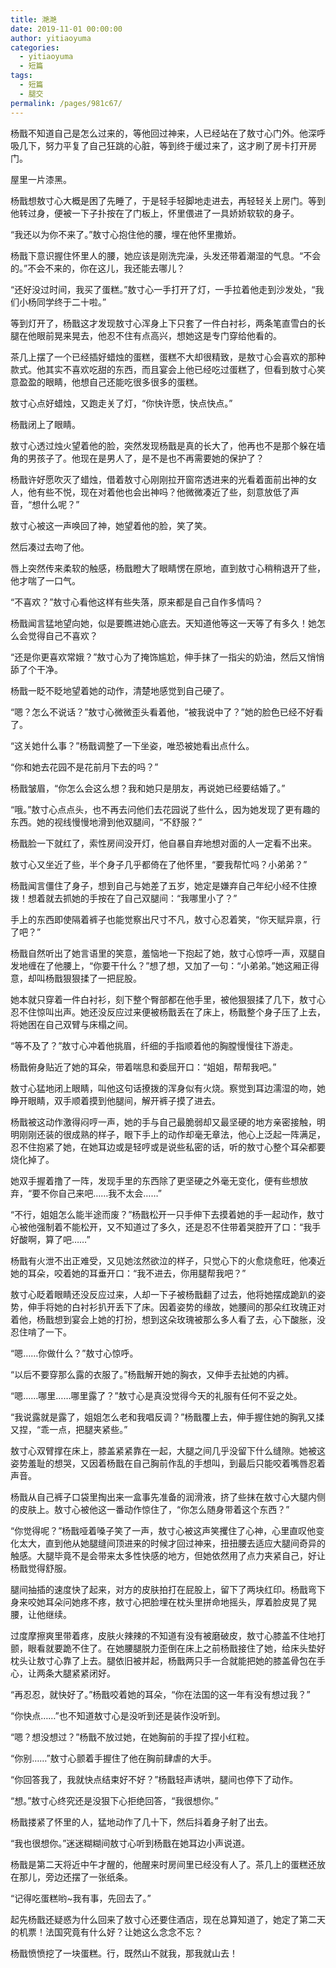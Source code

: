 ```yaml
---
title: 滟滟
date: 2019-11-01 00:00:00
author: yitiaoyuma
categories: 
  - yitiaoyuma
  - 短篇
tags: 
  - 短篇
  - 腿交
permalink: /pages/981c67/
---
```


杨戬不知道自己是怎么过来的，等他回过神来，人已经站在了敖寸心门外。他深呼吸几下，努力平复了自己狂跳的心脏，等到终于缓过来了，这才刷了房卡打开房门。<!-- more -->

屋里一片漆黑。

杨戬想敖寸心大概是困了先睡了，于是轻手轻脚地走进去，再轻轻关上房门。等到他转过身，便被一下子扑按在了门板上，怀里偎进了一具娇娇软软的身子。

“我还以为你不来了。”敖寸心抱住他的腰，埋在他怀里撒娇。

杨戬下意识握住怀里人的腰，她应该是刚洗完澡，头发还带着潮湿的气息。“不会的。”不会不来的，你在这儿，我还能去哪儿？

“还好没过时间，我买了蛋糕。”敖寸心一手打开了灯，一手拉着他走到沙发处，“我们小杨同学终于二十啦。”

等到灯开了，杨戬这才发现敖寸心浑身上下只套了一件白衬衫，两条笔直雪白的长腿在他眼前晃来晃去，他忍不住有点高兴，想她这是专门穿给他看的。

茶几上摆了一个已经插好蜡烛的蛋糕，蛋糕不大却很精致，是敖寸心会喜欢的那种款式。他其实不喜欢吃甜的东西，而且宴会上他已经吃过蛋糕了，但看到敖寸心笑意盈盈的眼睛，他想自己还能吃很多很多的蛋糕。

敖寸心点好蜡烛，又跑走关了灯，“你快许愿，快点快点。”

杨戬闭上了眼睛。

敖寸心透过烛火望着他的脸，突然发现杨戬是真的长大了，他再也不是那个躲在墙角的男孩子了。他现在是男人了，是不是也不再需要她的保护了？

杨戬许好愿吹灭了蜡烛，借着敖寸心刚刚拉开窗帘透进来的光看着面前出神的女人，他有些不悦，现在对着他也会出神吗？他微微凑近了些，刻意放低了声音，“想什么呢？”

敖寸心被这一声唤回了神，她望着他的脸，笑了笑。

然后凑过去吻了他。

唇上突然传来柔软的触感，杨戬瞪大了眼睛愣在原地，直到敖寸心稍稍退开了些，他才喘了一口气。

“不喜欢？”敖寸心看他这样有些失落，原来都是自己自作多情吗？

杨戬闻言猛地望向她，似是要瞧进她心底去。天知道他等这一天等了有多久！她怎么会觉得自己不喜欢？

“还是你更喜欢常娥？”敖寸心为了掩饰尴尬，伸手抹了一指尖的奶油，然后又悄悄舔了个干净。

杨戬一眨不眨地望着她的动作，清楚地感觉到自己硬了。

“嗯？怎么不说话？”敖寸心微微歪头看着他，“被我说中了？”她的脸色已经不好看了。

“这关她什么事？”杨戬调整了一下坐姿，唯恐被她看出点什么。

“你和她去花园不是花前月下去的吗？”

杨戬皱眉，“你怎么会这么想？我和她只是朋友，再说她已经要结婚了。”

“哦。”敖寸心点点头，也不再去问他们去花园说了些什么，因为她发现了更有趣的东西。她的视线慢慢地滑到他双腿间，“不舒服？”

杨戬脸一下就红了，索性房间没开灯，他自暴自弃地想对面的人一定看不出来。

敖寸心又坐近了些，半个身子几乎都倚在了他怀里，“要我帮忙吗？小弟弟？”

杨戬闻言僵住了身子，想到自己与她差了五岁，她定是嫌弃自己年纪小经不住撩拨！想着就去抓她的手按在了自己双腿间：“我哪里小了？”

手上的东西即使隔着裤子也能觉察出尺寸不凡，敖寸心忍着笑，“你天赋异禀，行了吧？”

杨戬自然听出了她言语里的笑意，羞恼地一下抱起了她，敖寸心惊呼一声，双腿自发地缠在了他腰上，“你要干什么？”想了想，又加了一句：“小弟弟。”她这厢正得意，却叫杨戬狠狠揉了一把屁股。

她本就只穿着一件白衬衫，刻下整个臀部都在他手里，被他狠狠揉了几下，敖寸心忍不住惊叫出声。她还没反应过来便被杨戬丢在了床上，杨戬整个身子压了上去，将她困在自己双臂与床榻之间。

“等不及了？”敖寸心冲着他挑眉，纤细的手指顺着他的胸膛慢慢往下游走。

杨戬俯身贴近了她的耳朵，带着喘息和委屈开口：“姐姐，帮帮我吧。”

敖寸心猛地闭上眼睛，叫他这句话撩拨的浑身似有火烧。察觉到耳边濡湿的吻，她睁开眼睛，双手顺着摸到他腿间，解开裤子摸了进去。

杨戬被这动作激得闷哼一声，她的手与自己最脆弱却又最坚硬的地方亲密接触，明明刚刚还装的很成熟的样子，眼下手上的动作却毫无章法，他心上泛起一阵满足，忍不住抱紧了她，在她耳边或是轻哼或是说些私密的话，听的敖寸心整个耳朵都要烧化掉了。

她双手握着撸了一阵，发现手里的东西除了更坚硬之外毫无变化，便有些想放弃，“要不你自己来吧……我不太会……”

“不行，姐姐怎么能半途而废？”杨戬松开一只手伸下去摸着她的手一起动作，敖寸心被他强制着不能松开，又不知道过了多久，还是忍不住带着哭腔开了口：“我手好酸啊，算了吧……”

杨戬有火泄不出正难受，又见她泫然欲泣的样子，只觉心下的火愈烧愈旺，他凑近她的耳朵，咬着她的耳垂开口：“我不进去，你用腿帮我吧？”

敖寸心眨着眼睛还没反应过来，人却一下子被杨戬翻了过去，他将她摆成跪趴的姿势，伸手将她的白衬衫扒开丢下了床。因着姿势的缘故，她腰间的那朵红玫瑰正对着他，杨戬想到宴会上她的打扮，想到这朵玫瑰被那么多人看了去，心下酸胀，没忍住啃了一下。

“嗯……你做什么？”敖寸心惊呼。

“以后不要穿那么露的衣服了。”杨戬解开她的胸衣，又伸手去扯她的内裤。

“嗯……哪里……哪里露了？”敖寸心是真没觉得今天的礼服有任何不妥之处。

“我说露就是露了，姐姐怎么老和我唱反调？”杨戬覆上去，伸手握住她的胸乳又揉又捏，“乖一点，把腿夹紧些。”

敖寸心双臂撑在床上，膝盖紧紧靠在一起，大腿之间几乎没留下什么缝隙。她被这姿势羞耻的想哭，又因着杨戬在自己胸前作乱的手想叫，到最后只能咬着嘴唇忍着声音。

杨戬从自己裤子口袋里掏出来一盒事先准备的润滑液，挤了些抹在敖寸心大腿内侧的皮肤上。敖寸心被他这一番动作惊住了，“你怎么随身带着这个东西？”

“你觉得呢？”杨戬哑着嗓子笑了一声，敖寸心被这声笑攫住了心神，心里直叹他变化太大，直到他从她腿缝间顶进来的时候才回过神来，扭扭腰去适应大腿间奇异的触感。大腿毕竟不是会带来太多性快感的地方，但她依然用了点力夹紧自己，好让杨戬觉得舒服。

腿间抽插的速度快了起来，对方的皮肤拍打在屁股上，留下了两块红印。杨戬弯下身来咬她耳朵问她疼不疼，敖寸心把脸埋在枕头里拼命地摇头，厚着脸皮晃了晃腰，让他继续。

过度摩擦爽里带着疼，皮肤火辣辣的不知道有没有被磨破皮，敖寸心膝盖不住地打颤，眼看就要跪不住了。在她腰腿脱力歪倒在床上之前杨戬接住了她，给床头垫好枕头让敖寸心靠了上去。腿依旧被并起，杨戬两只手一合就能把她的膝盖骨包在手心，让两条大腿紧紧闭好。

“再忍忍，就快好了。”杨戬咬着她的耳朵，“你在法国的这一年有没有想过我？”

“你快点……”也不知道敖寸心是没听到还是装作没听到。

“嗯？想没想过？”杨戬不放过她，在她胸前的手捏了捏小红粒。

“你别……”敖寸心颤着手握住了他在胸前肆虐的大手。

“你回答我了，我就快点结束好不好？”杨戬轻声诱哄，腿间也停下了动作。

“想。”敖寸心终究还是没狠下心拒绝回答，“我很想你。”

杨戬搂紧了怀里的人，猛地动作了几十下，然后抖着身子射了出去。

“我也很想你。”迷迷糊糊间敖寸心听到杨戬在她耳边小声说道。

杨戬是第二天将近中午才醒的，他醒来时房间里已经没有人了。茶几上的蛋糕还放在那儿，旁边还摆了一张纸条。

“记得吃蛋糕哟~我有事，先回去了。”

起先杨戬还疑惑为什么回来了敖寸心还要住酒店，现在总算知道了，她定了第二天的机票！法国究竟有什么好？让她这么念念不忘？

杨戬愤愤挖了一块蛋糕。行，既然山不就我，那我就山去！
